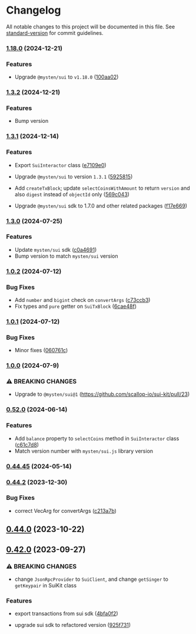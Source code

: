 # Changelog

All notable changes to this project will be documented in this file. See [standard-version](https://github.com/conventional-changelog/standard-version) for commit guidelines.

### [1.18.0](https://github.com/scallop-io/sui-kit/compare/v1.3.2...v1.18.0) (2024-12-21)

### Features

- Upgrade `@mysten/sui` to `v1.18.0` ([100aa02](https://github.com/scallop-io/sui-kit/pull/37/commits/100aa02646652f5d04eeb7270e8d0e4328080cd7))

### [1.3.2](https://github.com/scallop-io/sui-kit/compare/v1.3.1...v1.3.2) (2024-12-21)

### Features

- Bump version

### [1.3.1](https://github.com/scallop-io/sui-kit/compare/v1.3.0...v1.3.1) (2024-12-14)

### Features

- Export `SuiInteractor` class ([e7109e0](https://github.com/scallop-io/sui-kit/pull/35/commits/e7109e0324e6ffb028d2ab894d2859a2b79041af))

- Upgrade `@mysten/sui` to version `1.3.1` ([5925815](https://github.com/scallop-io/sui-kit/pull/35/commits/59258155689456736fc05a3c73c52d12680ad5b1))

- Add `createTxBlock`; update `selectCoinsWithAmount` to return `version` and also `digest` instead of `objectId` only ([569c043](https://github.com/scallop-io/sui-kit/pull/35/commits/569c043a6c7e920a743506941d980e4288e969a7))

- Upgrade `@mysten/sui` sdk to 1.7.0 and other related packages ([f17e669](https://github.com/scallop-io/sui-kit/pull/33/commits/f17e669099550854ead93edd37f70eafc5400456))

### [1.3.0](https://github.com/scallop-io/sui-kit/compare/v1.0.1...v1.3.0) (2024-07-25)

### Features

- Update `mysten/sui` sdk ([c0a4691](https://github.com/scallop-io/sui-kit/pull/31/commits/c0a469153b306f4502f8634ee3a49a63b33ba6e1))
- Bump version to match `mysten/sui` version

### [1.0.2](https://github.com/scallop-io/sui-kit/compare/v1.0.1...v1.0.2) (2024-07-12)

### Bug Fixes

- Add `number` and `bigint` check on `convertArgs` ([c73ccb3](https://github.com/scallop-io/sui-kit/pull/30/commits/c73ccb34840e6556e0aaf45ea978a7db99056a6b))
- Fix types and `pure` getter on `SuiTxBlock` ([6cae48f](https://github.com/scallop-io/sui-kit/pull/30/commits/6cae48f1898d91ced89c0446804196efc9c0daa2))

### [1.0.1](https://github.com/scallop-io/sui-kit/compare/v1.0.0...v1.0.1) (2024-07-12)

### Bug Fixes

- Minor fixes ([060761c](https://github.com/scallop-io/sui-kit/pull/28/commits/060761cc32f6c13b541c08c367e1c37ccaad3f2e))

### [1.0.0](https://github.com/scallop-io/sui-kit/compare/v0.45.0...v1.0.0) (2024-07-9)

### ⚠ BREAKING CHANGES

- Upgrade to `@mysten/sui@1` (https://github.com/scallop-io/sui-kit/pull/23)

### [0.52.0](https://github.com/scallop-io/sui-kit/compare/v0.45.0...v0.52.0) (2024-06-14)

### Features

- Add `balance` property to `selectCoins` method in `SuiInteractor` class ([c61c7d8](https://github.com/scallop-io/sui-kit/pull/24/commits/c61c7d86e86bfb213271b9c7c4c32768a072df7f))
- Match version number with `mysten/sui.js` library version

### [0.44.45](https://github.com/scallop-io/sui-kit/compare/v0.44.2...v0.45.0) (2024-05-14)

### [0.44.2](https://github.com/scallop-io/sui-kit/compare/v0.44.1...v0.44.2) (2023-12-30)

### Bug Fixes

- correct VecArg for convertArgs ([c213a7b](https://github.com/scallop-io/sui-kit/commit/c213a7bf670ecb28ad8698b130e27e0240fedd36))

## [0.44.0](https://github.com/scallop-io/sui-kit/compare/v0.42.2...v0.44.0) (2023-10-22)

## [0.42.0](https://github.com/scallop-io/sui-kit/compare/v0.41.0...v0.42.0) (2023-09-27)

### ⚠ BREAKING CHANGES

- change `JsonRpcProvider` to `SuiClient`, and change `getSinger` to `getKeypair` in SuiKit class

### Features

- export transactions from sui sdk ([4bfa0f2](https://github.com/scallop-io/sui-kit/commit/4bfa0f2580c34592bcb7b0b507d94e6daa1f00bc))

- upgrade sui sdk to refactored version ([925f731](https://github.com/scallop-io/sui-kit/commit/925f73138501a40b650059be8d3601b5144cd08f))
